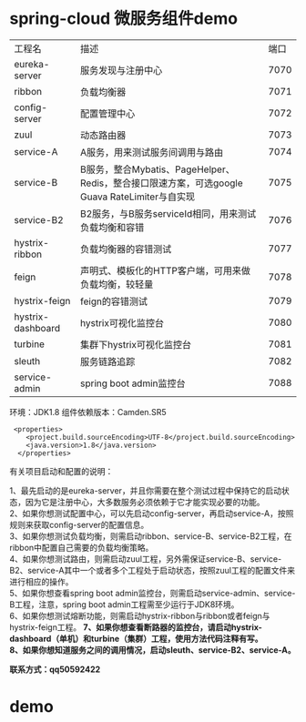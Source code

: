 spring-cloud 微服务组件demo
===

<table>
<tbody><tr>
<td>工程名</td>  <td>描述</td>  <td>端口</td>
</tr>
<tr>
<td>eureka-server</td>  <td>服务发现与注册中心</td>  <td>7070</td>
</tr>
<tr>
<td>ribbon</td>  <td>负载均衡器</td>  <td>7071</td>
</tr>
<tr>
<td>config-server</td>  <td>配置管理中心</td>  <td>7072</td>
</tr>
<tr>
<td>zuul</td>  <td>动态路由器</td>  <td>7073</td>
</tr>
<tr>
<td>service-A</td>  <td>A服务，用来测试服务间调用与路由</td>  <td>7074</td>
</tr>
<tr>
<td>service-B</td>  <td>B服务，整合Mybatis、PageHelper、Redis，整合接口限速方案，可选google Guava RateLimiter与自实现</td>  <td>7075</td>
</tr>
<tr>
<td>service-B2</td>  <td>B2服务，与B服务serviceId相同，用来测试负载均衡和容错</td>  <td>7076</td>
</tr>
<tr>
<td>hystrix-ribbon</td>  <td>负载均衡器的容错测试</td>  <td>7077</td>
</tr>
<tr>
<td>feign</td>  <td>声明式、模板化的HTTP客户端，可用来做负载均衡，较轻量</td>  <td>7078</td>
</tr>
<tr>
<td>hystrix-feign</td>  <td>feign的容错测试</td>  <td>7079</td>
</tr>
<tr>
<td>hystrix-dashboard</td>  <td>hystrix可视化监控台</td>  <td>7080</td>
</tr>
<tr>
<td>turbine</td>  <td>集群下hystrix可视化监控台</td>  <td>7081</td>
</tr>
<tr>
<td>sleuth</td>  <td>服务链路追踪</td>  <td>7082</td>
</tr>
<tr>
<td>service-admin</td>  <td>spring boot admin监控台</td>  <td>7088</td>
</tr>
</tbody></table>

环境：JDK1.8
组件依赖版本：Camden.SR5

```
 <properties>
    <project.build.sourceEncoding>UTF-8</project.build.sourceEncoding>
    <java.version>1.8</java.version>
  </properties>
```

有关项目启动和配置的说明：

1、最先启动的是eureka-server，并且你需要在整个测试过程中保持它的启动状态，因为它是注册中心，大多数服务必须依赖于它才能实现必要的功能。 <br>
2、如果你想测试配置中心，可以先启动config-server，再启动service-A，按照规则来获取config-server的配置信息。 <br>
3、如果你想测试负载均衡，则需启动ribbon、service-B、service-B2工程，在ribbon中配置自己需要的负载均衡策略。 <br>
4、如果你想测试路由，则需启动zuul工程，另外需保证service-B、service-B2、service-A其中一个或者多个工程处于启动状态，按照zuul工程的配置文件来进行相应的操作。 <br>
5、如果你想查看spring boot admin监控台，则需启动service-admin、service-B工程，注意，spring boot admin工程需至少运行于JDK8环境。 <br>
6、如果你想测试熔断功能，则需启动hystrix-ribbon与ribbon或者feign与hystrix-feign工程。 <b>
7、如果你想查看断路器的监控台，请启动hystrix-dashboard（单机）和turbine（集群）工程，使用方法代码注释有写。 <br>
8、如果你想知道服务之间的调用情况，启动sleuth、service-B2、service-A。 <br>

联系方式：qq50592422
# demo

